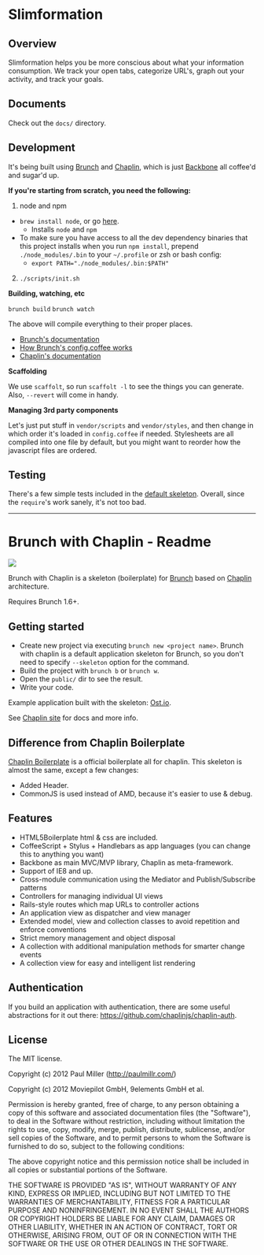 # Slimformation

## Overview

Slimformation helps you be more conscious about what your information consumption. We track your open tabs, categorize URL's, graph out your activity, and track your goals.

## Documents

Check out the `docs/` directory.

## Development

It's being built using [Brunch](http://brunch.io) and [Chaplin](http://chaplinjs.org/), which is just [Backbone](http://documentcloud.github.io/backbone/) all coffee'd and sugar'd up.

**If you're starting from scratch, you need the following:**

1. node and npm
  - `brew install node`, or go [here](http://nodejs.org/download/).
    - Installs `node` and `npm`
  - To make sure you have access to all the dev dependency binaries that this project installs when you run `npm install`, prepend `./node_modules/.bin` to your `~/.profile` or zsh or bash config:
    - `export PATH="./node_modules/.bin:$PATH"`
2. `./scripts/init.sh`

**Building, watching, etc**

`brunch build`
`brunch watch`

The above will compile everything to their proper places.

- [Brunch's documentation](http://brunch.io/#documentation)
- [How Brunch's config.coffee works](https://github.com/brunch/brunch/blob/master/docs/config.md)
- [Chaplin's documentation](https://github.com/chaplinjs/chaplin/tree/master/docs)

**Scaffolding**

We use `scaffolt`, so run `scaffolt -l` to see the things you can generate. Also, `--revert` will come in handy.

**Managing 3rd party components**

Let's just put stuff in `vendor/scripts` and `vendor/styles`, and then change in which order it's loaded in `config.coffee` if needed. Stylesheets are all compiled into one file by default, but you might want to reorder how the javascript files are ordered.


## Testing

There's a few simple tests included in the [default skeleton](https://github.com/paulmillr/brunch-with-chaplin). Overall, since the `require`'s work sanely, it's not too bad.



---

# Brunch with Chaplin - Readme
![](https://a248.e.akamai.net/camo.github.com/b7ebb8bbcec7938940cf8e9c441124c3bddafd3a/687474703a2f2f662e636c2e6c792f6974656d732f34373039326b30423141334a317a3166306b34362f6277632e706e67)

Brunch with Chaplin is a skeleton (boilerplate) for [Brunch](http://brunch.io)
based on [Chaplin](http://chaplinjs.org) architecture.

Requires Brunch 1.6+.

## Getting started
* Create new project via executing `brunch new <project name>`.
Brunch with chaplin is a default application skeleton for Brunch,
so you don't need to specify `--skeleton` option for the command.
* Build the project with `brunch b` or `brunch w`.
* Open the `public/` dir to see the result.
* Write your code.

Example application built with the skeleton:
[Ost.io](https://github.com/paulmillr/ostio).

See [Chaplin site](http://chaplinjs.org) for docs and more info.

## Difference from Chaplin Boilerplate
[Chaplin Boilerplate](https://github.com/chaplinjs/chaplin-boilerplate)
is a official boilerplate all for chaplin. This skeleton is almost the same,
except a few changes:

* Added Header.
* CommonJS is used instead of AMD, because it's easier to use & debug.

## Features
* HTML5Boilerplate html & css are included.
* CoffeeScript + Stylus + Handlebars as app languages
(you can change this to anything you want)
* Backbone as main MVC/MVP library, Chaplin as meta-framework.
* Support of IE8 and up.
* Cross-module communication using the Mediator and Publish/Subscribe patterns
* Controllers for managing individual UI views
* Rails-style routes which map URLs to controller actions
* An application view as dispatcher and view manager
* Extended model, view and collection classes to avoid repetition and
enforce conventions
* Strict memory management and object disposal
* A collection with additional manipulation methods for smarter change events
* A collection view for easy and intelligent list rendering

## Authentication
If you build an application with authentication, there are some useful abstractions for it out there: https://github.com/chaplinjs/chaplin-auth.

## License
The MIT license.

Copyright (c) 2012 Paul Miller (http://paulmillr.com/)

Copyright (c) 2012 Moviepilot GmbH, 9elements GmbH et al.

Permission is hereby granted, free of charge, to any person obtaining a copy of
this software and associated documentation files (the "Software"), to deal in
the Software without restriction, including without limitation the rights to
use, copy, modify, merge, publish, distribute, sublicense, and/or sell copies
of the Software, and to permit persons to whom the Software is furnished to do
so, subject to the following conditions:

The above copyright notice and this permission notice shall be included in all
copies or substantial portions of the Software.

THE SOFTWARE IS PROVIDED "AS IS", WITHOUT WARRANTY OF ANY KIND, EXPRESS OR
IMPLIED, INCLUDING BUT NOT LIMITED TO THE WARRANTIES OF MERCHANTABILITY,
FITNESS FOR A PARTICULAR PURPOSE AND NONINFRINGEMENT. IN NO EVENT SHALL THE
AUTHORS OR COPYRIGHT HOLDERS BE LIABLE FOR ANY CLAIM, DAMAGES OR OTHER
LIABILITY, WHETHER IN AN ACTION OF CONTRACT, TORT OR OTHERWISE, ARISING FROM,
OUT OF OR IN CONNECTION WITH THE SOFTWARE OR THE USE OR OTHER DEALINGS IN THE
SOFTWARE.
